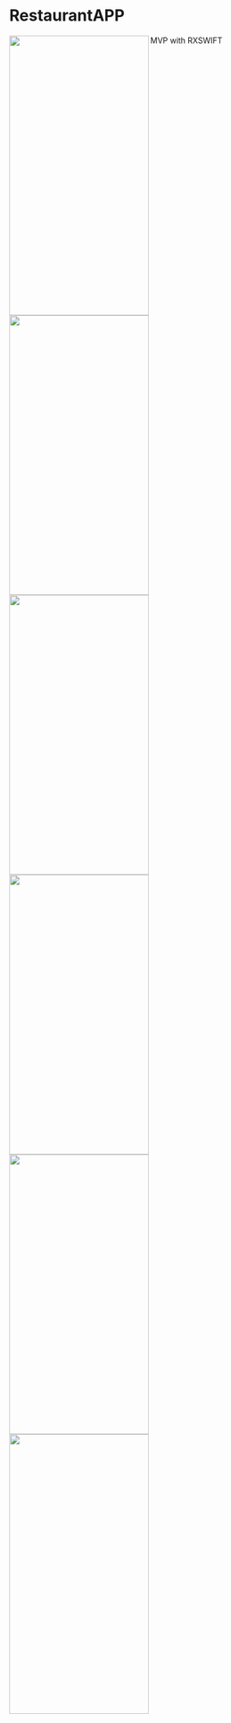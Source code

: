 # RestaurantAPP
MVP with RXSWIFT
   <img align="left" width="250" height="500" img src="1.png">
   <img align="left" width="250" height="500" img src="2.png">
   <img align="left" width="250" height="500" img src="3.png">
   <img align="left" width="250" height="500" img src="4.png">
   <img align="left" width="250" height="500" img src="5.png">
   <img align="left" width="250" height="500" img src="6.png">
